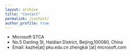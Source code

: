 ```yaml
---
layout: archive
title: "Contact"
permalink: /contact/
author_profile: true
---
```

+ Microsoft STCA
+ No.5 Danling St, Haidian District, Beijing,100080, China
+ Email: kazhe[at] pku.edu.cn zhengkai [at] microsoft.com
